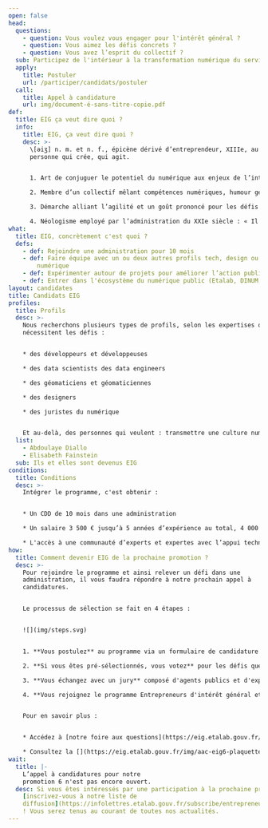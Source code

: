```yaml
---
open: false
head:
  questions:
    - question: Vous voulez vous engager pour l'intérêt général ?
    - question: Vous aimez les défis concrets ?
    - question: Vous avez l’esprit du collectif ?
  sub: Participez de l'intérieur à la transformation numérique du service public !
  apply:
    title: Postuler
    url: /participer/candidats/postuler
  call:
    title: Appel à candidature
    url: img/document-é-sans-titre-copie.pdf
def:
  title: EIG ça veut dire quoi ?
  info:
    title: EIG, ça veut dire quoi ?
    desc: >-
      \[əiʒ] n. m. et n. f., épicène dérivé d’entreprendeur, XIIIe, au sens de
      personne qui crée, qui agit.


      1. Art de conjuguer le potentiel du numérique aux enjeux de l’intérêt général.

      2. Membre d’un collectif mêlant compétences numériques, humour geek et appétence pour les valeurs d’ouverture.

      3. Démarche alliant l’agilité et un goût prononcé pour les défis propres à l’administration, afin de créer de nouvelles solutions pour les usagers et les agents publics.

      4. Néologisme employé par l’administration du XXIe siècle : « Il faut qu’on s’EIGise » ayant remplacé - le « moderniser le service public par le numérique » du XXe siècle
what:
  title: EIG, concrètement c'est quoi ?
  defs:
    - def: Rejoindre une administration pour 10 mois
    - def: Faire équipe avec un ou deux autres profils tech, design ou en droit du
        numérique
    - def: Expérimenter autour de projets pour améliorer l’action publique
    - def: Entrer dans l'écosystème du numérique public (Etalab, DINUM,...)
layout: candidates
title: Candidats EIG
profiles:
  title: Profils
  desc: >-
    Nous recherchons plusieurs types de profils, selon les expertises que
    nécessitent les défis :


    * des développeurs et développeuses

    * des data scientists des data engineers

    * des géomaticiens et géomaticiennes

    * des designers

    * des juristes du numérique


    Et au-delà, des personnes qui veulent : transmettre une culture numérique à l’administration, s’engager dans l’open data et l’open source, participer à la mutualisation et à la réutilisation des produits et des données.
  list:
    - Abdoulaye Diallo
    - Elisabeth Fainstein
  sub: Ils et elles sont devenus EIG
conditions:
  title: Conditions
  desc: >-
    Intégrer le programme, c'est obtenir : 


    * Un CDD de 10 mois dans une administration

    * Un salaire 3 500 € jusqu’à 5 années d’expérience au total, 4 000 € au-delà de 5 années

    * L'accès à une communauté d’experts et expertes avec l’appui technique et méthodologique des équipes d’Etalab et de la DINUM tout au long des 10 mois du programme
how:
  title: Comment devenir EIG de la prochaine promotion ?
  desc: >-
    Pour rejoindre le programme et ainsi relever un défi dans une
    administration, il vous faudra répondre à notre prochain appel à
    candidatures. 


    Le processus de sélection se fait en 4 étapes : 


    ![](img/steps.svg)


    1. **Vous postulez** au programme via un formulaire de candidature en ligne

    2. **Si vous êtes pré-sélectionnés, vous votez** pour les défis que vous souhaitez relever

    3. **Vous échangez avec un jury** composé d'agents publics et d'experts lors d'une audition pour relever un défi pour lequel vous avez voté

    4. **Vous rejoignez le programme Entrepreneurs d'intérêt général et une administration** pendant 10 mois


    Pour en savoir plus :


    * Accédez à [notre foire aux questions](https://eig.etalab.gouv.fr/participer/candidats/faq/)

    * Consultez la [](https://eig.etalab.gouv.fr/img/aac-eig6-plaquette.pdf)[plaquette de l'appel à candidatures 2022](https://eig.etalab.gouv.fr/img/aac-eig6-plaquette.pdf)
wait:
  title: |-
    L’appel à candidatures pour notre
    promotion 6 n'est pas encore ouvert.
  desc: Si vous êtes intéressés par une participation à la prochaine promotion,
    [inscrivez-vous à notre liste de
    diffusion](https://infolettres.etalab.gouv.fr/subscribe/entrepreneur-interet-general@mail.etalab.studio)
    ! Vous serez tenus au courant de toutes nos actualités.
---
```

